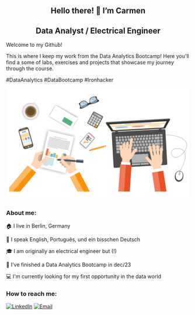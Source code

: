 
<div align="center">
  <h2>Hello there! 👋 I’m Carmen</h2>
  <h2>Data Analyst / Electrical Engineer</h2>
</div>

<div align="left">

  Welcome to my Github!
  
  This is where I keep my work from the Data Analytics Bootcamp! 
  Here you'll find a some of labs, exercises and projects that showcase my journey through the course.
  
</div>

#DataAnalytics #DataBootcamp #Ironhacker

<div align="center">
  <img src="https://github.com/calumatos/calumatos/blob/main/gitreadme.gif" alt="Git README" width="500" />
</div>

<div align="left">
  
### About me: 

🏠 I live in Berlin, Germany

💬 I speak English, Português, und ein bisschen Deutsch 

🎓 I am originally an electrical engineer but (!)

🚀 I've finished a Data Analytics Bootcamp in dec/23

💻 I'm currently looking for my first opportunity in the data world


</div>

### How to reach me:

[![LinkedIn](https://img.shields.io/badge/LinkedIn-0A66C2?style=flat-square&logo=linkedin&logoColor=white)](https://www.linkedin.com/in/calumatos/)
[![Email](https://img.shields.io/badge/Email-D14836?style=flat-square&logo=gmail&logoColor=white)](mailto:calumatos@gmail.com)

